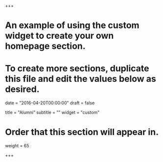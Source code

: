 +++
# An example of using the custom widget to create your own homepage section.
# To create more sections, duplicate this file and edit the values below as desired.

date = "2016-04-20T00:00:00"
draft = false

title = "Alumni"
subtitle = ""
widget = "custom"

# Order that this section will appear in.
weight = 65

+++
